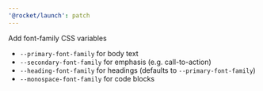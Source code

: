 ```yaml
---
'@rocket/launch': patch
---
```


Add font-family CSS variables

- `--primary-font-family` for body text
- `--secondary-font-family` for emphasis (e.g. call-to-action)
- `--heading-font-family` for headings (defaults to `--primary-font-family`)
- `--monospace-font-family` for code blocks
